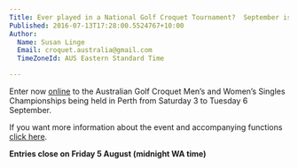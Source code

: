 ```yaml
---
Title: Ever played in a National Golf Croquet Tournament?  September is your opportunity!
Published: 2016-07-13T17:28:00.5524767+10:00
Author:
  Name: Susan Linge
  Email: croquet.australia@gmail.com
  TimeZoneId: AUS Eastern Standard Time

---
```

Enter now [online](https://croquet-australia.com.au/tournaments) to the Australian Golf Croquet Men’s and Women’s Singles Championships being held in Perth from Saturday 3 to Tuesday 6 September.

If you want more information about the event and accompanying functions [click here](/2016-gc-mens-and-womens-singles-flyer-final-version-.pdf).

**Entries close on Friday 5 August (midnight WA time)**